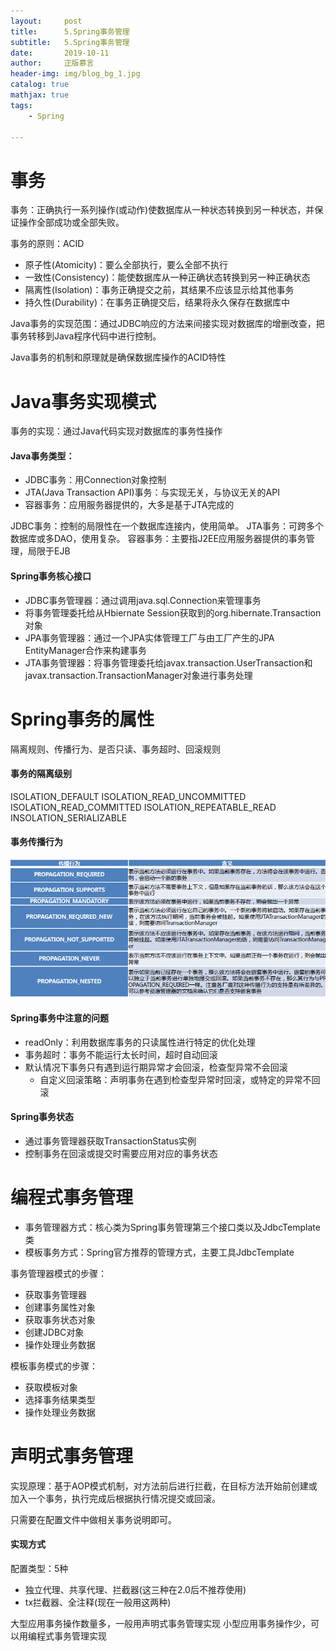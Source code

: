 ```yaml
---
layout:     post
title:      5.Spring事务管理
subtitle:   5.Spring事务管理
date:       2019-10-11
author:     正版慕言
header-img: img/blog_bg_1.jpg
catalog: true
mathjax: true
tags:
    - Spring

---
```


# 事务

事务：正确执行一系列操作(或动作)使数据库从一种状态转换到另一种状态，并保证操作全部成功或全部失败。

事务的原则：ACID

- 原子性(Atomicity)：要么全部执行，要么全部不执行
- 一致性(Consistency)：能使数据库从一种正确状态转换到另一种正确状态
- 隔离性(Isolation)：事务正确提交之前，其结果不应该显示给其他事务
- 持久性(Durability)：在事务正确提交后，结果将永久保存在数据库中

Java事务的实现范围：通过JDBC响应的方法来间接实现对数据库的增删改查，把事务转移到Java程序代码中进行控制。

Java事务的机制和原理就是确保数据库操作的ACID特性

# Java事务实现模式

事务的实现：通过Java代码实现对数据库的事务性操作

#### Java事务类型：
- JDBC事务：用Connection对象控制
- JTA(Java Transaction API)事务：与实现无关，与协议无关的API
- 容器事务：应用服务器提供的，大多是基于JTA完成的

JDBC事务：控制的局限性在一个数据库连接内，使用简单。
JTA事务：可跨多个数据库或多DAO，使用复杂。
容器事务：主要指J2EE应用服务器提供的事务管理，局限于EJB

#### Spring事务核心接口

- JDBC事务管理器：通过调用java.sql.Connection来管理事务
- 将事务管理委托给从Hbiernate Session获取到的org.hibernate.Transaction对象
- JPA事务管理器：通过一个JPA实体管理工厂与由工厂产生的JPA EntityManager合作来构建事务
- JTA事务管理器：将事务管理委托给javax.transaction.UserTransaction和javax.transaction.TransactionManager对象进行事务处理

# Spring事务的属性

隔离规则、传播行为、是否只读、事务超时、回滚规则

#### 事务的隔离级别

ISOLATION_DEFAULT
ISOLATION_READ_UNCOMMITTED
ISOLATION_READ_COMMITTED
ISOLATION_REPEATABLE_READ
INSOLATION_SERIALIZABLE

#### 事务传播行为

![](/img/Journal/Spring事务的传播行为.png)

#### Spring事务中注意的问题

- readOnly：利用数据库事务的只读属性进行特定的优化处理
- 事务超时：事务不能运行太长时间，超时自动回滚
- 默认情况下事务只有遇到运行期异常才会回滚，检查型异常不会回滚
    + 自定义回滚策略：声明事务在遇到检查型异常时回滚，或特定的异常不回滚

#### Spring事务状态

- 通过事务管理器获取TransactionStatus实例
- 控制事务在回滚或提交时需要应用对应的事务状态


# 编程式事务管理

- 事务管理器方式：核心类为Spring事务管理第三个接口类以及JdbcTemplate类
- 模板事务方式：Spring官方推荐的管理方式，主要工具JdbcTemplate

事务管理器模式的步骤：
- 获取事务管理器
- 创建事务属性对象
- 获取事务状态对象
- 创建JDBC对象
- 操作处理业务数据

模板事务模式的步骤：
- 获取模板对象
- 选择事务结果类型
- 操作处理业务数据

# 声明式事务管理

实现原理：基于AOP模式机制，对方法前后进行拦截，在目标方法开始前创建或加入一个事务，执行完成后根据执行情况提交或回滚。

只需要在配置文件中做相关事务说明即可。

#### 实现方式

配置类型：5种
- 独立代理、共享代理、拦截器(这三种在2.0后不推荐使用)
- tx拦截器、全注释(现在一般用这两种)

大型应用事务操作数量多，一般用声明式事务管理实现
小型应用事务操作少，可以用编程式事务管理实现